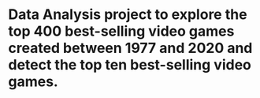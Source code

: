 # Data Analysis project to explore the top 400 best-selling video games created between 1977 and 2020 and detect the top ten best-selling video games.
